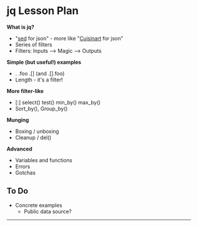 jq Lesson Plan
==============
__What is jq?__
- "[sed](https://en.wikipedia.org/wiki/Sed) for json" - more like "[Cuisinart](https://en.wikipedia.org/wiki/Cuisinart) for json"
- Series of filters
- Filters: Inputs —> Magic —> Outputs

__Simple (but useful!) examples__
- . .foo .[] (and .[].foo)
- Length - it's a filter!

__More filter-like__
- [:] select() test() min_by() max_by()
- Sort_by(), Group_by()

__Munging__
- Boxing / unboxing
- Cleanup / del()

__Advanced__
- Variables and functions
- Errors
- Gotchas


To Do
-----
- Concrete examples
  - Public data source?

---

